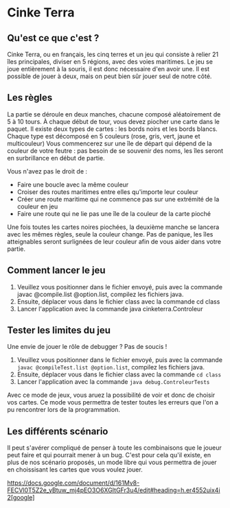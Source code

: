 # Cinke Terra


## Qu'est ce que c'est ?

Cinke Terra, ou en français, les cinq terres et un jeu qui consiste à relier 21 îles principales, diviser en 5 régions, avec des voies maritimes.
Le jeu se joue entièrement à la souris, il est donc nécessaire d'en avoir une.
Il est possible de jouer à deux, mais on peut bien sûr jouer seul de notre côté.


## Les règles
La partie se déroule en deux manches, chacune composé aléatoirement de 5 à 10 tours. À chaque début de tour, vous devez piocher une carte dans le paquet. Il existe deux types de cartes : les bords noirs et les bords blancs. Chaque type est décomposé en 5 couleurs (rose, gris, vert, jaune et multicouleur)
Vous commencerez sur une île de départ qui dépend de la couleur de votre feutre : pas besoin de se souvenir des noms, les îles seront en surbrillance en début de partie.

Vous n'avez pas le droit de :
- Faire une boucle avec la même couleur
- Croiser des routes maritimes entre elles qu'importe leur couleur
- Créer une route maritime qui ne commence pas sur une extrémité de la couleur en jeu
- Faire une route qui ne lie pas une île de la couleur de la carte pioché

Une fois toutes les cartes noires piochées, la deuxième manche se lancera avec les mêmes règles, seule la couleur change.
Pas de panique, les îles atteignables seront surlignées de leur couleur afin de vous aider dans votre partie.


## Comment lancer le jeu
1. Veuillez vous positionner dans le fichier envoyé, puis avec la commande javac @compile.list @option.list, compilez les fichiers java.
2. Ensuite, déplacer vous dans le fichier class avec la commande cd class
3. Lancer l'application avec la commande java cinketerra.Controleur



## Tester les limites du jeu
Une envie de jouer le rôle de debugger ? Pas de soucis !

1. Veuillez vous positionner dans le fichier envoyé, puis avec la commande `javac @compileTest.list @option.list`, compilez les fichiers java.
2. Ensuite, déplacer vous dans le fichier class avec la commande `cd class`
3. Lancer l'application avec la commande `java debug.ControleurTests`

Avec ce mode de jeux, vous aruez la possibilité de voir et donc de choisir vos cartes. Ce mode vous permettra de tester toutes les erreurs que l'on a pu rencontrer lors de la programmation.


## Les différents scénario

Il peut s'avérer compliqué de penser à toute les combinaisons que le joueur peut faire et qui pourrait mener à un bug. C'est pour cela qu'il existe, en plus de nos scénario proposés, un mode libre qui vous permettra de jouer en choissisant les cartes que vous voulez jouer.

https://docs.google.com/document/d/161Mv8-FECVl0T5Z2e_yBtuw_mj4pEO3O6XGItGFr3u4/edit#heading=h.er4552uix4i2[google]
